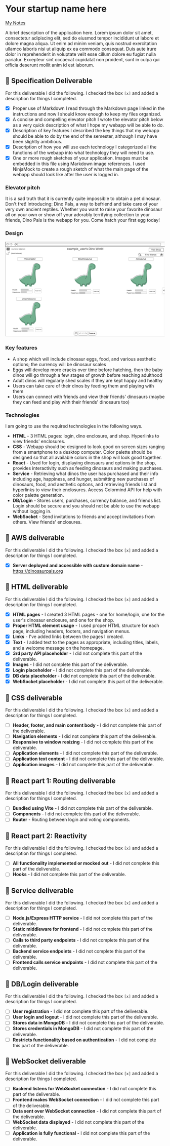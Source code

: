 # Your startup name here

[My Notes](notes.md)

A brief description of the application here. Lorem ipsum dolor sit amet, consectetur adipiscing elit, sed do eiusmod tempor incididunt ut labore et dolore magna aliqua. Ut enim ad minim veniam, quis nostrud exercitation ullamco laboris nisi ut aliquip ex ea commodo consequat. Duis aute irure dolor in reprehenderit in voluptate velit esse cillum dolore eu fugiat nulla pariatur. Excepteur sint occaecat cupidatat non proident, sunt in culpa qui officia deserunt mollit anim id est laborum.

## 🚀 Specification Deliverable

For this deliverable I did the following. I checked the box `[x]` and added a description for things I completed.

- [x] Proper use of Markdown
I read through the Markdown page linked in the instructions and now I should know enough to keep my files organized.
- [x] A concise and compelling elevator pitch
I wrote the elevator pitch below as a very quick description of what I hope my webapp will be able to do.
- [x] Description of key features
I described the key things that my webapp should be able to do by the end of the semester, although I may have been slightly ambitious.
- [x] Description of how you will use each technology
I categorized all the functions of the webapp into what technology they will need to use.
- [x] One or more rough sketches of your application. Images must be embedded in this file using Markdown image references.
I used NinjaMock to create a rough sketch of what the main page of the webapp should look like after the user is logged in.

### Elevator pitch

It is a sad truth that it is currently quite impossible to obtain a pet dinosaur. Don't fret! Introducing: Dino Pals, a way to befriend and take care of your very own ancient reptiles. Whether you want to raise your favorite dinosaur all on your own or show off your adorably terrifying collection to your friends, Dino Pals is the webapp for you. Come hatch your first egg today!

### Design

![Design image](mock-dino-UI.png)

### Key features

- A shop which will include dinosaur eggs, food, and various aesthetic options; the currency will be dinosaur scales
- Eggs will develop more cracks over time before hatching, then the baby dinos will go through a few stages of growth before reaching adulthood
- Adult dinos will regularly shed scales if they are kept happy and healthy
- Users can take care of their dinos by feeding them and playing with them
- Users can connect with friends and view their friends' dinosaurs (maybe they can feed and play with their friends' dinosaurs too)

### Technologies

I am going to use the required technologies in the following ways.

- **HTML** - 3 HTML pages: login, dino enclosure, and shop. Hyperlinks to view friends' enclosures.
- **CSS** - Webapp should be designed to look good on screen sizes ranging from a smartphone to a desktop computer. Color palette should be designed so that all available colors in the shop will look good together.
- **React** - Used for login, displaying dinosaurs and options in the shop, provides interactivity such as feeding dinosaurs and making purchases.
- **Service** - Retrieving what dinos the user has purchased and their info including age, happiness, and hunger, submitting new purchases of dinosaurs, food, and aesthetic options, and retrieving friends list and hyperlinks to view their enclosures. Access Colormind API for help with color palette generation.
- **DB/Login** - Stores users, purchases, currency balance, and friends list. Login should be secure and you should not be able to use the webapp without logging in.
- **WebSocket** - Send invitations to friends and accept invitations from others. View friends' enclosures.

## 🚀 AWS deliverable

For this deliverable I did the following. I checked the box `[x]` and added a description for things I completed.

- [x] **Server deployed and accessible with custom domain name** - https://dinosaurpals.org

## 🚀 HTML deliverable

For this deliverable I did the following. I checked the box `[x]` and added a description for things I completed.

- [x] **HTML pages** - I created 3 HTML pages - one for home/login, one for the user's dinosaur enclosure, and one for the shop.
- [x] **Proper HTML element usage** - I used proper HTML structure for each page, including headers, footers, and navigation menus.
- [x] **Links** - I've added links between the pages I created.
- [x] **Text** - I added text to the pages as appropriate, including titles, labels, and a welcome message on the homepage.
- [x] **3rd party API placeholder** - I did not complete this part of the deliverable.
- [x] **Images** - I did not complete this part of the deliverable.
- [x] **Login placeholder** - I did not complete this part of the deliverable.
- [x] **DB data placeholder** - I did not complete this part of the deliverable.
- [x] **WebSocket placeholder** - I did not complete this part of the deliverable.

## 🚀 CSS deliverable

For this deliverable I did the following. I checked the box `[x]` and added a description for things I completed.

- [ ] **Header, footer, and main content body** - I did not complete this part of the deliverable.
- [ ] **Navigation elements** - I did not complete this part of the deliverable.
- [ ] **Responsive to window resizing** - I did not complete this part of the deliverable.
- [ ] **Application elements** - I did not complete this part of the deliverable.
- [ ] **Application text content** - I did not complete this part of the deliverable.
- [ ] **Application images** - I did not complete this part of the deliverable.

## 🚀 React part 1: Routing deliverable

For this deliverable I did the following. I checked the box `[x]` and added a description for things I completed.

- [ ] **Bundled using Vite** - I did not complete this part of the deliverable.
- [ ] **Components** - I did not complete this part of the deliverable.
- [ ] **Router** - Routing between login and voting components.

## 🚀 React part 2: Reactivity

For this deliverable I did the following. I checked the box `[x]` and added a description for things I completed.

- [ ] **All functionality implemented or mocked out** - I did not complete this part of the deliverable.
- [ ] **Hooks** - I did not complete this part of the deliverable.

## 🚀 Service deliverable

For this deliverable I did the following. I checked the box `[x]` and added a description for things I completed.

- [ ] **Node.js/Express HTTP service** - I did not complete this part of the deliverable.
- [ ] **Static middleware for frontend** - I did not complete this part of the deliverable.
- [ ] **Calls to third party endpoints** - I did not complete this part of the deliverable.
- [ ] **Backend service endpoints** - I did not complete this part of the deliverable.
- [ ] **Frontend calls service endpoints** - I did not complete this part of the deliverable.

## 🚀 DB/Login deliverable

For this deliverable I did the following. I checked the box `[x]` and added a description for things I completed.

- [ ] **User registration** - I did not complete this part of the deliverable.
- [ ] **User login and logout** - I did not complete this part of the deliverable.
- [ ] **Stores data in MongoDB** - I did not complete this part of the deliverable.
- [ ] **Stores credentials in MongoDB** - I did not complete this part of the deliverable.
- [ ] **Restricts functionality based on authentication** - I did not complete this part of the deliverable.

## 🚀 WebSocket deliverable

For this deliverable I did the following. I checked the box `[x]` and added a description for things I completed.

- [ ] **Backend listens for WebSocket connection** - I did not complete this part of the deliverable.
- [ ] **Frontend makes WebSocket connection** - I did not complete this part of the deliverable.
- [ ] **Data sent over WebSocket connection** - I did not complete this part of the deliverable.
- [ ] **WebSocket data displayed** - I did not complete this part of the deliverable.
- [ ] **Application is fully functional** - I did not complete this part of the deliverable.
